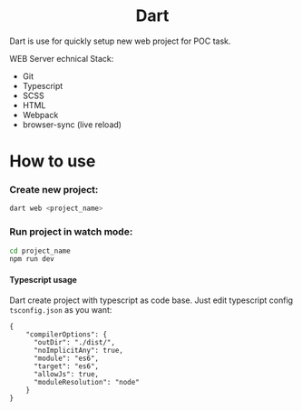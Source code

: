 <!-- <p align="center">
  
</p> -->

<h1 align="center">Dart</h1>

Dart is use for quickly setup new web project for POC task.

WEB Server echnical Stack:
- Git
- Typescript
- SCSS
- HTML
- Webpack
- browser-sync (live reload)

# How to use

### Create new project:
```bash
dart web <project_name>
```

### Run project in watch mode:
```bash
cd project_name
npm run dev
```

#### Typescript usage

Dart create project with typescript as code base. Just edit typescript config `tsconfig.json` as you want:

```
{
    "compilerOptions": {
      "outDir": "./dist/",
      "noImplicitAny": true,
      "module": "es6",
      "target": "es6",
      "allowJs": true,
      "moduleResolution": "node"
    }
}
```
